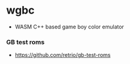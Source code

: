 # wgbc

- WASM C++ based game boy color emulator




### GB test roms

- https://github.com/retrio/gb-test-roms

